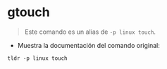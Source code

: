 # gtouch

> Este comando es un alias de `-p linux touch`.

- Muestra la documentación del comando original:

`tldr -p linux touch`
